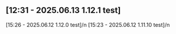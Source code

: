 [12:31 - 2025.06.13 1.12.1 test]
---
[15:26 - 2025.06.12 1.12.0 test]/n
[15:23 - 2025.06.12 1.11.10 test]/n


